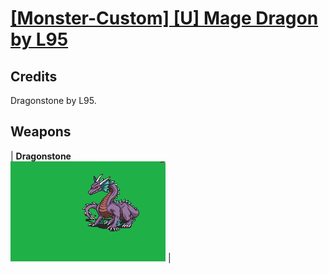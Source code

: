 # [\[Monster-Custom\] \[U\] Mage Dragon by L95](./)
## Credits

Dragonstone by L95.

## Weapons

| <b>Dragonstone</b><br/><img alt="Dragonstone animation" src="./Dragonstone/Dragonstone.gif"/> |
